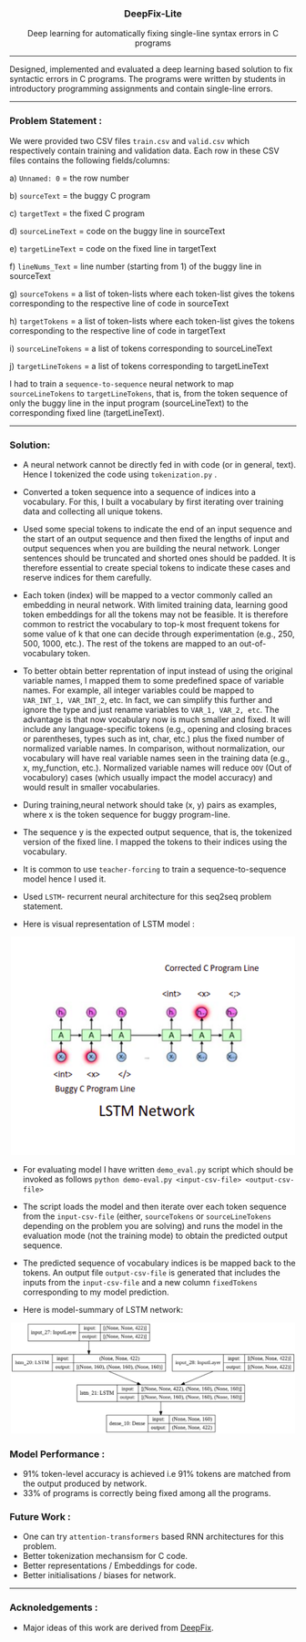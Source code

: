 <p align="center">
<h3 align="center">DeepFix-Lite</h3>
<div align="center">
<p>Deep learning for automatically fixing single-line syntax errors in C programs</p>


</div>

------------------------------------------
Designed, implemented and evaluated a deep learning based solution to fix syntactic errors in C programs. The programs were written by students in
introductory programming assignments and contain single-line errors.

------------------------------------------
### Problem Statement :
We were provided two CSV files `train.csv` and `valid.csv` which respectively contain training and validation data. Each row in these CSV files contains the following fields/columns:

a) `Unnamed: 0` = the row number

b) `sourceText` = the buggy C program

c) `targetText` = the fixed C program

d) `sourceLineText` = code on the buggy line in sourceText

e) `targetLineText` = code on the fixed line in targetText

f) `lineNums_Text` = line number (starting from 1) of the buggy line in sourceText

g) `sourceTokens` = a list of token-lists where each token-list gives the tokens
corresponding to the respective line of code in sourceText

h) `targetTokens` = a list of token-lists where each token-list gives the tokens
corresponding to the respective line of code in targetText

i) `sourceLineTokens` = a list of tokens corresponding to sourceLineText

j) `targetLineTokens` = a list of tokens corresponding to targetLineText



I had to train a `sequence-to-sequence` neural network to
map `sourceLineTokens` to `targetLineTokens`, that is, from the token sequence of only the buggy line in the input program (sourceLineText) to the corresponding
fixed line (targetLineText).

------------------------------------------
### Solution: 
- A neural network cannot be directly fed in with code (or in general, text). Hence I
tokenized the code using `tokenization.py` . 
- Converted a token sequence into a sequence of indices into a vocabulary. For
this, I built a vocabulary by first iterating over training data and
collecting all unique tokens.
- Used some special tokens to indicate the end of an input sequence and the
start of an output sequence and then fixed the lengths of input and output
sequences when you are building the neural network. Longer sentences should be
truncated and shorted ones should be padded. It is therefore essential to create special
tokens to indicate these cases and reserve indices for them carefully.
- Each token (index) will be mapped to a vector commonly called an
embedding in neural network. With limited training data, learning good token
embeddings for all the tokens may not be feasible. It is therefore common to restrict the
vocabulary to top-k most frequent tokens for some value of k that one can decide
through experimentation (e.g., 250, 500, 1000, etc.). The rest of the tokens are
mapped to an out-of-vocabulary token.
- To better obtain better reprentation of input instead of using the
original variable names, I mapped them to some predefined space of variable names. For
example, all integer variables could be mapped to `VAR_INT_1, VAR_INT_2`, etc. In fact,
we can simplify this further and ignore the type and just rename variables to `VAR_1,
VAR_2, etc`. The advantage is that now vocabulary
now is much smaller and fixed. It will include any language-specific tokens (e.g.,
opening and closing braces or parentheses, types such as int, char, etc.) plus the fixed
number of normalized variable names. In comparison, without normalization, our
vocabulary will have real variable names seen in the training data (e.g., x, my_function,
etc.). Normalized variable names will reduce `OOV` (Out of vocabulory) cases (which usually impact the
model accuracy) and would result in smaller vocabularies.
- During training,neural network should take (x, y) pairs as examples, where x is the
token sequence for buggy program-line.
- The sequence y is the expected output sequence,
that is, the tokenized version of the fixed line. I mapped the tokens to their
indices using the vocabulary.
- It is common to use `teacher-forcing` to train a sequence-to-sequence model hence I used it.
- Used  `LSTM`- recurrent neural architecture for this seq2seq problem statement. 
  
- Here is visual representation of LSTM model :
<p align="center">
  <a href="" rel="noopener">
 <img width=500px src="./img/architecture.png" alt="chintak-logo"></a>
</p>

- For evaluating model I have written `demo_eval.py` script which should be invoked as follows
`python demo-eval.py <input-csv-file> <output-csv-file>`
- The script loads the model and then iterate over each token sequence from the `input-csv-file` (either,
`sourceTokens` or `sourceLineTokens` depending on the problem you are solving) and runs
the model in the evaluation mode (not the training mode) to obtain the predicted output
sequence. 
- The predicted sequence of vocabulary indices is be mapped back to the
tokens. An output file `output-csv-file` is
generated that includes the inputs from the `input-csv-file` and a new column `fixedTokens`
corresponding to my model prediction.

- Here is model-summary of LSTM network:
  
<p align="center">
  <a href="" rel="noopener">
 <img width=500px src="./img/model.png" alt="architecture"></a>
</p>

### Model Performance : 
- 91% token-level accuracy is achieved i.e 91% tokens are matched from the output produced by network.
- 33% of programs is correctly being fixed among all the programs. 


### Future Work :
- One can try `attention-transformers` based RNN architectures for this problem.
- Better tokenization mechansism for C code.
- Better representations / Embeddings for code.
- Better initialisations / biases for network.  

------------------------------------------
### Acknoledgements :

- Major ideas of this work are derived from [DeepFix](http://www.iisc-seal.net/deepfix).
   
